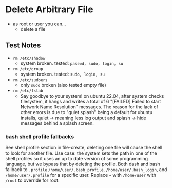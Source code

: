 # Delete Arbitrary File
* as root or user you can...
	* delete a file

## Test Notes
* `rm /etc/shadow`
	* system broken. tested: `passwd, sudo, login, su`
* `rm /etc/group`
	* system broken. tested: `sudo, login, su`
* `rm /etc/sudoers`
	* only `sudo` broken (also tested empty file)
* `rm /etc/fstab`
    * Say goodbye to your system! on ubuntu 22.04, after system checks filesystem, it hangs and writes a total of 6 "[FAILED] Failed to start Network Name Resolution" messages. The reason for the lack of other errors is due to "quiet splash" being a default for ubuntu installs, quiet -> meaning less log output and splash -> hide messages behind a splash screen. 

### bash shell profile fallbacks
See shell profile section in file-create, deleting one file will cause the shell to look for another file. Use case: the system sets the path in one of the shell profiles so it uses an up to date version of some programming language, but we bypass that by deleting the profile. Both dash and bash fallback to `.profile`
`/home/user/.bash_profile`, `/home/user/.bash_login`, and `/home/user/.profile` for a specific user. Replace `~` with `/home/user` with `/root` to override for root. 


